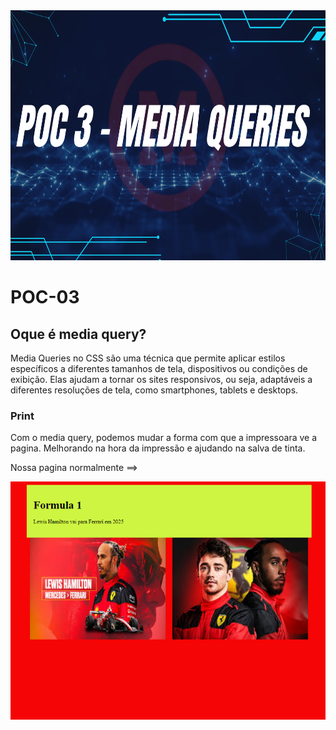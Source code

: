 <img src="banner.png" width="1000px" height="400">

# POC-03

## Oque é media query?

Media Queries no CSS são uma técnica que permite aplicar estilos específicos a diferentes tamanhos de tela, dispositivos ou condições de exibição. Elas ajudam a tornar os sites responsivos, ou seja, adaptáveis a diferentes resoluções de tela, como smartphones, tablets e desktops.

### Print 

Com o media query, podemos mudar a forma com que a impressoara ve a pagina. Melhorando na hora da impressão e ajudando na salva de tinta.

Nossa pagina normalmente ==>

<img src="foto1.png">
